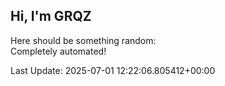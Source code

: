 ## Hi, I'm GRQZ
Here should be something random:  
Completely automated!

Last Update: 2025-07-01 12:22:06.805412+00:00
